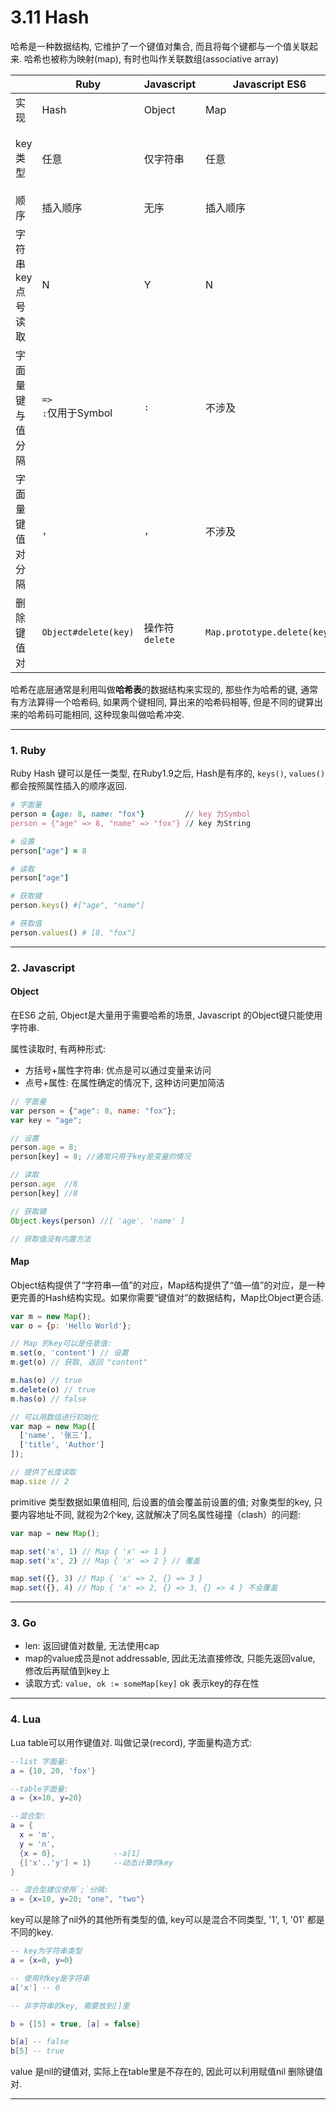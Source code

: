 # 3.11 Hash

哈希是一种数据结构, 它维护了一个键值对集合, 而且将每个键都与一个值关联起来. 哈希也被称为映射(map), 有时也叫作关联数组(associative array)

|                   | Ruby                    | Javascript      | Javascript ES6              | Go                                        | Lua                                   |
|-------------------|-------------------------|-----------------|-----------------------------|-------------------------------------------|---------------------------------------|
| 实现              | Hash                    | Object          | Map                         | map                                       | table                                 |
| key类型           | 任意                    | 仅字符串        | 任意                        | 编译确定                                  | 除nil外任意类型                       |
| 顺序              | 插入顺序                | 无序            | 插入顺序                    | 无序                                      | 无序                                  |
| 字符串key点号读取 | N                       | Y               | N                           | N                                         | Y                                     |
| 字面量键与值分隔  | `=>`<br>`:`仅用于Symbol | `:`             | 不涉及                      | `:`                                       | `=`                                   |
| 字面量键值对分隔  | `,`                     | `,`             | 不涉及                      | `,`                                       | `,` 优选<br> `;`通常作为数组和map分隔 |
| 删除键值对        | `Object#delete(key) `   | 操作符 `delete` | `Map.prototype.delete(key)` | `func delete(m map[Type]Type1, key Type)` | 赋值nil                               |

哈希在底层通常是利用叫做**哈希表**的数据结构来实现的, 那些作为哈希的键, 通常有方法算得一个哈希码, 如果两个键相同, 算出来的哈希码相等, 但是不同的键算出来的哈希码可能相同, 这种现象叫做哈希冲突.

---

### 1. Ruby

Ruby Hash 键可以是任一类型, 在Ruby1.9之后, Hash是有序的, `keys()`, `values()` 都会按照属性插入的顺序返回.

```ruby
# 字面量
person = {age: 8, name: "fox"}         // key 为Symbol
person = {"age" => 8, "name" => "fox"} // key 为String

# 设置
person["age"] = 8

# 读取
person["age"]

# 获取键
person.keys() #["age", "name"]

# 获取值
person.values() # [8, "fox"]
```

---

### 2. Javascript

#### Object

在ES6 之前, Object是大量用于需要哈希的场景, Javascript 的Object键只能使用字符串.

属性读取时, 有两种形式:
* 方括号+属性字符串: 优点是可以通过变量来访问
* 点号+属性: 在属性确定的情况下, 这种访问更加简洁

```Javascript
// 字面量
var person = {"age": 8, name: "fox"};
var key = "age";

// 设置
person.age = 8;
person[key] = 8; //通常只用于key是变量的情况

// 读取
person.age  //8
person[key] //8

// 获取键
Object.keys(person) //[ 'age', 'name' ]

// 获取值没有内置方法
```

#### Map

Object结构提供了“字符串—值”的对应，Map结构提供了“值—值”的对应，是一种更完善的Hash结构实现。如果你需要“键值对”的数据结构，Map比Object更合适.

```javascript
var m = new Map();
var o = {p: 'Hello World'};

// Map 的key可以是任意值:
m.set(o, 'content') // 设置
m.get(o) // 获取, 返回 "content"

m.has(o) // true
m.delete(o) // true
m.has(o) // false

// 可以用数组进行初始化
var map = new Map([
  ['name', '张三'],
  ['title', 'Author']
]);

// 提供了长度读取
map.size // 2
```

primitive 类型数据如果值相同, 后设置的值会覆盖前设置的值; 对象类型的key, 只要内容地址不同, 就视为2个key, 这就解决了同名属性碰撞（clash）的问题:

```javascript
var map = new Map();

map.set('x', 1) // Map { 'x' => 1 }
map.set('x', 2) // Map { 'x' => 2 } // 覆盖

map.set({}, 3) // Map { 'x' => 2, {} => 3 }
map.set({}, 4) // Map { 'x' => 2, {} => 3, {} => 4 } 不会覆盖
```

---

### 3. Go

* len: 返回键值对数量, 无法使用cap
* map的value成员是not addressable, 因此无法直接修改, 只能先返回value, 修改后再赋值到key上
* 读取方式: `value, ok := someMap[key]` ok 表示key的存在性

---

### 4. Lua

Lua table可以用作键值对. 叫做记录(record), 字面量构造方式:

``` lua
--list 字面量:
a = {10, 20, 'fox'}

--table字面量:
a = {x=10, y=20}

--混合型:
a = {
  x = 'm',
  y = 'n',
  {x = 0},             --a[1]
  {['x'..'y'] = 1}     --动态计算的key
}

-- 混合型建议使用`;`分隔:
a = {x=10, y=20; "one", "two"}
```

key可以是除了nil外的其他所有类型的值, key可以是混合不同类型, '1', 1, '01' 都是不同的key.

```lua
-- key为字符串类型
a = {x=0, y=0}

-- 使用时key是字符串
a['x'] -- 0

-- 非字符串的key, 需要放到[]里

b = {[5] = true, [a] = false}

b[a] -- false
b[5] -- true
```

value 是nil的键值对, 实际上在table里是不存在的, 因此可以利用赋值nil 删除键值对.

---


<!--
| 尾逗号    | 允许 | 不允许                            |        |    |     |
-->
